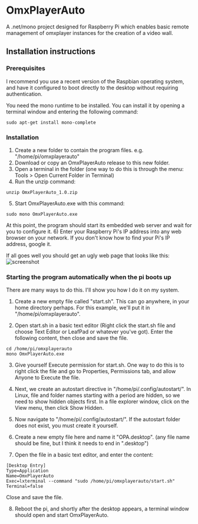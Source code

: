 # OmxPlayerAuto
A .net/mono project designed for Raspberry Pi which enables basic remote management of omxplayer instances for the creation of a video wall.

## Installation instructions

### Prerequisites

I recommend you use a recent version of the Raspbian operating system, and have it configured to boot directly to the desktop without requiring authentication.

You need the mono runtime to be installed. You can install it by opening a terminal window and entering the following command:
```
sudo apt-get install mono-complete
```
### Installation

1) Create a new folder to contain the program files. e.g. "/home/pi/omxplayerauto"
2) Download or copy an OmxPlayerAuto release to this new folder.
3) Open a terminal in the folder (one way to do this is through the menu: Tools > Open Current Folder in Terminal)
4) Run the unzip command:
```
unzip OmxPlayerAuto_1.0.zip
```
5) Start OmxPlayerAuto.exe with this command:
```
sudo mono OmxPlayerAuto.exe
```
At this point, the program should start its embedded web server and wait for you to configure it.
6) Enter your Raspberry Pi's IP address into any web browser on your network. If you don't know how to find your Pi's IP address, google it.

If all goes well you should get an ugly web page that looks like this:  
![screenshot](http://i.imgur.com/NMlSeFim.jpg)

### Starting the program automatically when the pi boots up

There are many ways to do this. I'll show you how I do it on my system.

1) Create a new empty file called "start.sh". This can go anywhere, in your home directory perhaps. For this example, we'll put it in "/home/pi/omxplayerauto".

2) Open start.sh in a basic text editor (Right click the start.sh file and choose Text Editor or LeafPad or whatever you've got). Enter the following content, then close and save the file.
```
cd /home/pi/omxplayerauto
mono OmxPlayerAuto.exe
```
3) Give yourself Execute permission for start.sh. One way to do this is to right click the file and go to Properties, Permissions tab, and allow Anyone to Execute the file.

4) Next, we create an autostart directive in "/home/pi/.config/autostart/". In Linux, file and folder names starting with a period are hidden, so we need to show hidden objects first. In a file explorer window, click on the View menu, then click Show Hidden.

5) Now navigate to "/home/pi/.config/autostart/". If the autostart folder does not exist, you must create it yourself.

6) Create a new empty file here and name it "OPA.desktop". (any file name should be fine, but I think it needs to end in ".desktop")

7) Open the file in a basic text editor, and enter the content:
```
[Desktop Entry]
Type=Application
Name=OmxPlayerAuto
Exec=lxterminal --command "sudo /home/pi/omxplayerauto/start.sh"
Terminal=false
```
Close and save the file.

8) Reboot the pi, and shortly after the desktop appears, a terminal window should open and start OmxPlayerAuto.
